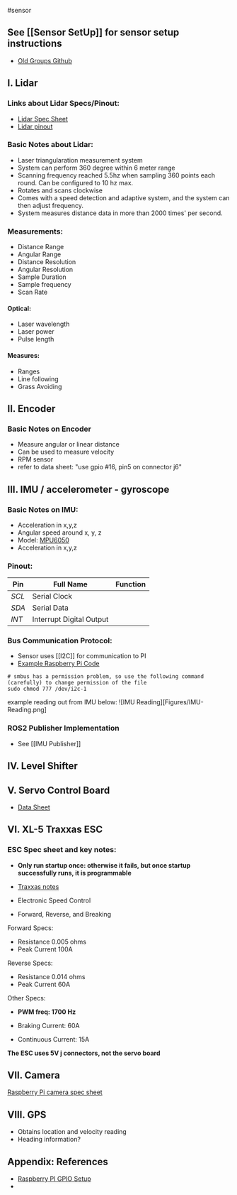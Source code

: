 #sensor

## See [[Sensor SetUp]] for sensor setup instructions

- [Old Groups Github](https://github.com/esecapstone/picar)

## I. Lidar

### Links about Lidar Specs/Pinout:

- [Lidar Spec Sheet](https://www.digikey.dk/htmldatasheets/production/3265529/0/0/1/a1m8.html)
- [Lidar pinout](https://bucket-download.slamtec.com/e680b4e2d99c4349c019553820904f28c7e6ec32/LM108_SLAMTEC_rplidarkit_usermaunal_A1M8_v1.0_en.pdf)

### Basic Notes about Lidar:

- Laser triangularation measurement system
- System can perform 360 degree within 6 meter range
- Scanning frequency reached 5.5hz when sampling 360 points each round. Can be configured to 10 hz max.
- Rotates and scans clockwise
- Comes with a speed detection and adaptive system, and the system can then adjust frequency.
- System measures distance data in more than 2000 times' per second.

### Measurements:
- Distance Range
- Angular Range
- Distance Resolution
- Angular Resolution
- Sample Duration
- Sample frequency
- Scan Rate
#### Optical:
- Laser wavelength
- Laser power
- Pulse length
#### Measures:
- Ranges
- Line following
- Grass Avoiding

## II. Encoder 

### Basic Notes on Encoder

- Measure angular or linear distance
- Can be used to measure velocity
- RPM sensor
- refer to data sheet: "use gpio #16, pin5 on connector j6"

## III. IMU / accelerometer - gyroscope

### Basic Notes on IMU:

- Acceleration in x,y,z
- Angular speed around x, y, z
- Model: [MPU6050](https://invensense.tdk.com/wp-content/uploads/2015/02/MPU-6000-Datasheet1.pdf)
- Acceleration in x,y,z

### Pinout:
| Pin | Full Name | Function |
| - | - | - |
| *SCL* | Serial Clock | |
| *SDA* | Serial Data | |
| *INT* | Interrupt Digital Output | |

### Bus Communication Protocol:

- Sensor uses [[I2C]] for communication to PI
- [Example Raspberry Pi Code](https://www.electronicwings.com/raspberry-pi/mpu6050-accelerometergyroscope-interfacing-with-raspberry-pi)

```shell
# smbus has a permission problem, so use the following command (carefully) to change permission of the file
sudo chmod 777 /dev/i2c-1
```

example reading out from IMU below:
![IMU Reading][Figures/IMU-Reading.png]

### ROS2 Publisher Implementation

- See [[IMU Publisher]]


## IV. Level Shifter

## V. Servo Control Board
- [Data Sheet](https://cdn-shop.adafruit.com/datasheets/PCA9685.pdf)


## VI. XL-5 Traxxas ESC

### ESC Spec sheet and key notes:

- **Only run startup once: otherwise it fails, but once startup successfully runs, it is programmable**

- [Traxxas notes](Documents/Electronic_Speed_Control.pdf)
- Electronic Speed Control
- Forward, Reverse, and Breaking

Forward Specs:
- Resistance 0.005 ohms
- Peak Current 100A

Reverse Specs:
- Resistance 0.014 ohms
- Peak Current 60A

Other Specs: 
- **PWM freq: 1700 Hz**
* Braking Current: 60A
- Continuous Current: 15A

**The ESC uses 5V j connectors, not the servo board**


## VII. Camera
[Raspberry Pi camera spec sheet](https://www.raspberrypi.com/documentation/accessories/camera.html)

## VIII. GPS

- Obtains location and velocity reading
- Heading information? 

## Appendix: References
- [Raspberry PI GPIO Setup](https://ubuntu.com/tutorials/gpio-on-raspberry-pi#1-overview)
- 